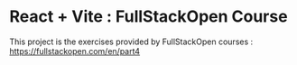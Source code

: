 # React + Vite : FullStackOpen Course

This project is the exercises provided by FullStackOpen courses : https://fullstackopen.com/en/part4
